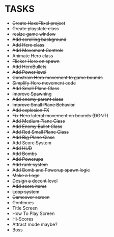 # TASKS
- ~~Create HaxeFlixel project~~
- ~~Create playstate class~~
- ~~resize game window~~
- ~~Add scrolling background~~
- ~~Add Hero class~~
- ~~Add Movement Controls~~
- ~~Animate Hero class~~
- ~~Flicker Hero on spawn~~
- ~~Add HeroBullets~~
- ~~Add Power level~~
- ~~Constrain Hero movement to game bounds~~
- ~~Simplify Hero movement code~~
- ~~Add Small Plane Class~~
- ~~Improve Spawning~~
- ~~Add enemy parent class~~
- ~~Improve Small Plane Behavior~~
- ~~Add explosion FX~~
- ~~Fix Hero lateral movement on bounds (DONT)~~
- ~~Add Medium Plane Class~~
- ~~Add Enemy Bullet Class~~
- ~~Add Red Small Plane Class~~
- ~~Add Big Plane Class~~
- ~~Add Score System~~
- ~~Add HUD~~
- ~~Add Bombs~~
- ~~Add Powerups~~
- ~~Add rank system~~
- ~~Add Bomb and Powerup spawn logic~~
- ~~Make a Logo~~
- ~~Design a decent level~~
- ~~Add score items~~
- ~~Loop system~~
- ~~Gameover screen~~
- ~~Continues~~
- Title Screen
- How To Play Screen
- Hi-Scores
- Attract mode maybe?
- Boss

